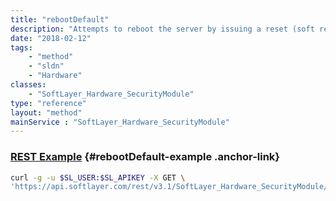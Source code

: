 ```yaml
---
title: "rebootDefault"
description: "Attempts to reboot the server by issuing a reset (soft reboot) command to the server's remote management card. If the reset (soft reboot) attempt is unsuccessful, a power cycle command will be issued via the powerstrip. The power cycle command is equivalent to unplugging the server from the powerstrip and then plugging the server back into the powerstrip.  If a reboot command has been issued successfully in the past 20 minutes, another remote management command (rebootSoft, rebootHard, powerOn, powerOff and powerCycle) will not be allowed.  This is to avoid any type of server failures. "
date: "2018-02-12"
tags:
    - "method"
    - "sldn"
    - "Hardware"
classes:
    - "SoftLayer_Hardware_SecurityModule"
type: "reference"
layout: "method"
mainService : "SoftLayer_Hardware_SecurityModule"
---
```


### [REST Example](#rebootDefault-example) <a href="/article/rest/"><i class="fas fa-question"></i></a> {#rebootDefault-example .anchor-link} 
```bash
curl -g -u $SL_USER:$SL_APIKEY -X GET \
'https://api.softlayer.com/rest/v3.1/SoftLayer_Hardware_SecurityModule/{SoftLayer_Hardware_SecurityModuleID}/rebootDefault'
```
